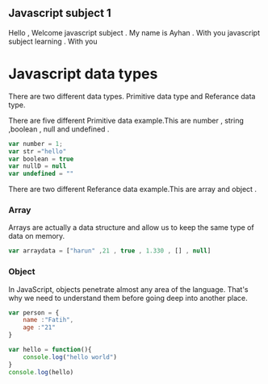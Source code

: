 ## Javascript subject 1 

Hello , Welcome javascript subject . My name is Ayhan . With you javascript subject learning . With you 

# Javascript data types 

There are two different data types. Primitive data type and Referance data type. 


There are five different Primitive data example.This are number , string ,boolean , null and undefined . 

```js
var number = 1;
var str ="hello"
var boolean = true
var nullD = null
var undefined = ""
```

There are two different Referance data example.This are array and object .


### Array 
Arrays are actually a data structure and allow us to keep the same type of data on memory.

```js
var arraydata = ["harun" ,21 , true , 1.330 , [] , null]    
```

### Object 

In JavaScript, objects penetrate almost any area of the language. That's why we need to understand them before going deep into another place.

```js
var person = {
    name :"Fatih",
    age :"21"
}

var hello = function(){
    console.log("hello world")
}
console.log(hello)
```


